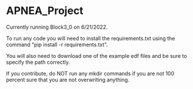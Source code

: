 # APNEA_Project

Currently running Block3_0 on 6/21/2022.

To run any code you will need to install the requirements.txt using the command "pip install -r requirements.txt".

You will also need to download one of the example edf files and be sure to specify the path correctly.

If you contribute, do NOT run any mkdir commands if you are not 100 percent sure that you are not overwriting anything.
